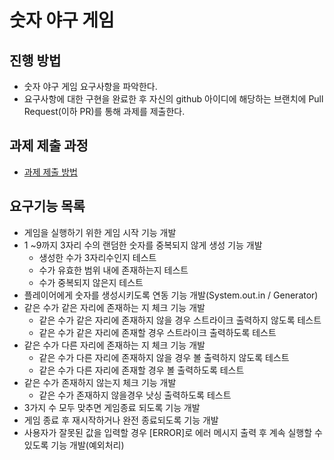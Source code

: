 # 숫자 야구 게임
## 진행 방법
* 숫자 야구 게임 요구사항을 파악한다.
* 요구사항에 대한 구현을 완료한 후 자신의 github 아이디에 해당하는 브랜치에 Pull Request(이하 PR)를 통해 과제를 제출한다.

## 과제 제출 과정
* [과제 제출 방법](https://github.com/next-step/nextstep-docs/tree/master/precourse)


## 요구기능 목록
* 게임을 실행하기 위한 게임 시작 기능 개발
* 1 ~9까지 3자리 수의 랜덤한 숫자를 중복되지 않게 생성 기능 개발
  - 생성한 수가 3자리수인지 테스트
  - 수가 유효한 범위 내에 존재하는지 테스트
  - 수가 중복되지 않은지 테스트
* 플레이어에게 숫자를 생성시키도록 연동 기능 개발(System.out.in / Generator)
* 같은 수가 같은 자리에 존재하는 지 체크 기능 개발
  - 같은 수가 같은 자리에 존재하지 않을 경우 스트라이크 출력하지 않도록 테스트 
  - 같은 수가 같은 자리에 존재할 경우 스트라이크 출력하도록 테스트
* 같은 수가 다른 자리에 존재하는 지 체크 기능 개발
  - 같은 수가 다른 자리에 존재하지 않을 경우 볼 출력하지 않도록 테스트
  - 같은 수가 다른 자리에 존재할 경우 볼 출력하도록 테스트
* 같은 수가 존재하지 않는지 체크 기능 개발
  - 같은 수가 존재하지 않을경우 낫싱 출력하도록 테스트
* 3가지 수 모두 맞추면 게임종료 되도록 기능 개발
* 게임 종료 후 재시작하거나 완전 종료되도록 기능 개발
* 사용자가 잘못된 값을 입력할 경우 [ERROR]로 에러 메시지 출력 후 계속 실행할 수 있도록 기능 개발(예외처리)




